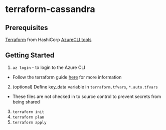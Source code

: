 # terraform-cassandra

## Prerequisites

[Terraform](https://www.terraform.io/) from HashiCorp
[AzureCLI tools](https://github.com/Azure/azure-cli)

## Getting Started

1. ```az login``` - to login to the Azure CLI
  * Follow the terraform guide [here](https://www.terraform.io/docs/providers/azurerm/authenticating_via_azure_cli.html) for more information
2. (optional) Define key_data variable in ```terraform.tfvars```, ```*.auto.tfvars```
  * These files are not checked in to source control to prevent secrets from being shared
3. ```terraform init```
4. ```terraform plan```
5. ```terraform apply```